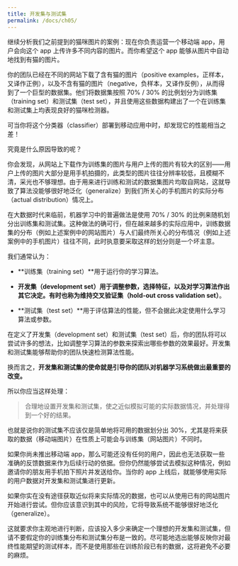 ```yaml
---
title: 开发集与测试集
permalink: /docs/ch05/
---
```


继续分析我们之前提到的猫咪图片的案例：现在你负责运营一个移动端 app，用户会向这个 app 上传许多不同内容的图片。而你希望这个 app 能够从图片中自动地找到有猫的图片。

你的团队已经在不同的网站下载了含有猫的图片（positive examples，正样本，又译作正例），以及不含有猫的图片（negative，负样本，又译作反例），从而得到了一个巨型的数据集。他们将数据集按照 70% / 30% 的比例划分为训练集（training set）和测试集（test set），并且使用这些数据构建出了一个在训练集和测试集上均表现良好的猫咪检测器。

可当你将这个分类器（classifier）部署到移动应用中时，却发现它的性能相当之差！

究竟是什么原因导致的呢？

你会发现，从网站上下载作为训练集的图片与用户上传的图片有较大的区别——用户上传的图片大部分是用手机拍摄的，此类型的图片往往分辨率较低，且模糊不清，采光也不够理想。由于用来进行训练和测试的数据集图片均取自网站，这就导致了算法没能够很好地泛化（generalize）到我们所关心的手机图片的实际分布（actual distribution）情况上。

在大数据时代来临前，机器学习中的普遍做法是使用 70% / 30% 的比例来随机划分出训练集和测试集。这种做法的确可行，但在越来越多的实际应用中，训练数据集的分布（例如上述案例中的网站图片）与人们最终所关心的分布情况（例如上述案例中的手机图片）往往不同，此时执意要采取这样的划分则是一个坏主意。

我们通常认为：

- **训练集（training set）**用于运行你的学习算法。

- **开发集（development set）**用于调整参数，选择特征，以及对学习算法作出其它决定。有时也称为**维持交叉验证集（hold-out cross validation set）**。

- **测试集（test set）**用于评估算法的性能，但不会据此决定使用什么学习算法或参数。

在定义了开发集（development set）和测试集（test set）后，你的团队将可以尝试许多的想法，比如调整学习算法的参数来探索出哪些参数的效果最好。开发集和测试集能够帮助你的团队快速检测算法性能。

换而言之，**开发集和测试集的使命就是引导你的团队对机器学习系统做出最重要的改变。**

所以你应当这样处理：

 > 合理地设置开发集和测试集，使之近似模拟可能的实际数据情况，并处理得到一个好的结果。

也就是说你的测试集不应该仅是简单地将可用的数据划分出 30%，尤其是将来获取的数据（移动端图片）在性质上可能会与训练集（网站图片）不同时。

如果你尚未推出移动端 app，那么可能还没有任何的用户，因此也无法获取一些准确的反馈数据来作为后续行动的依据。但你仍然能够尝试去模拟这种情况，例如邀请你的朋友用手机拍下照片并发送给你。当你的 app 上线后，就能够使用实际的用户数据对开发集和测试集进行更新。

如果你实在没有途径获取近似将来实际情况的数据，也可以从使用已有的网站图片开始进行尝试。但你应该意识到其中的风险，它将导致系统不能够很好地泛化（generalize）。

这就要求你主观地进行判断，应该投入多少来确定一个理想的开发集和测试集，但请不要假定你的训练集分布和测试集分布是一致的。尽可能地选出能够反映你对最终性能期望的测试样本，而不是使用那些在训练阶段已有的数据，这将避免不必要的麻烦。
